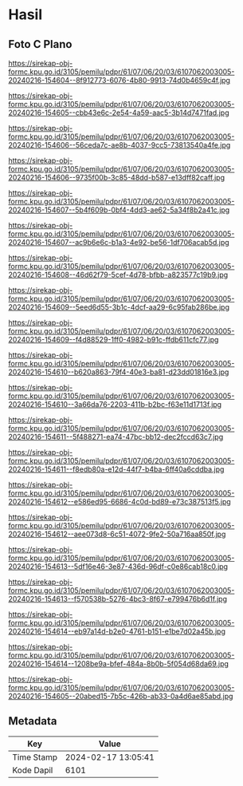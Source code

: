 # Hasil

## Foto C Plano

https://sirekap-obj-formc.kpu.go.id/3105/pemilu/pdpr/61/07/06/20/03/6107062003005-20240216-154604--8f912773-6076-4b80-9913-74d0b4659c4f.jpg

https://sirekap-obj-formc.kpu.go.id/3105/pemilu/pdpr/61/07/06/20/03/6107062003005-20240216-154605--cbb43e6c-2e54-4a59-aac5-3b14d7471fad.jpg

https://sirekap-obj-formc.kpu.go.id/3105/pemilu/pdpr/61/07/06/20/03/6107062003005-20240216-154606--56ceda7c-ae8b-4037-9cc5-73813540a4fe.jpg

https://sirekap-obj-formc.kpu.go.id/3105/pemilu/pdpr/61/07/06/20/03/6107062003005-20240216-154606--9735f00b-3c85-48dd-b587-e13dff82caff.jpg

https://sirekap-obj-formc.kpu.go.id/3105/pemilu/pdpr/61/07/06/20/03/6107062003005-20240216-154607--5b4f609b-0bf4-4dd3-ae62-5a34f8b2a41c.jpg

https://sirekap-obj-formc.kpu.go.id/3105/pemilu/pdpr/61/07/06/20/03/6107062003005-20240216-154607--ac9b6e6c-b1a3-4e92-be56-1df706acab5d.jpg

https://sirekap-obj-formc.kpu.go.id/3105/pemilu/pdpr/61/07/06/20/03/6107062003005-20240216-154608--46d62f79-5cef-4d78-bfbb-a823577c19b9.jpg

https://sirekap-obj-formc.kpu.go.id/3105/pemilu/pdpr/61/07/06/20/03/6107062003005-20240216-154609--5eed6d55-3b1c-4dcf-aa29-6c95fab286be.jpg

https://sirekap-obj-formc.kpu.go.id/3105/pemilu/pdpr/61/07/06/20/03/6107062003005-20240216-154609--f4d88529-1ff0-4982-b91c-ffdb611cfc77.jpg

https://sirekap-obj-formc.kpu.go.id/3105/pemilu/pdpr/61/07/06/20/03/6107062003005-20240216-154610--b620a863-79f4-40e3-ba81-d23dd01816e3.jpg

https://sirekap-obj-formc.kpu.go.id/3105/pemilu/pdpr/61/07/06/20/03/6107062003005-20240216-154610--3a66da76-2203-411b-b2bc-f63e11d1713f.jpg

https://sirekap-obj-formc.kpu.go.id/3105/pemilu/pdpr/61/07/06/20/03/6107062003005-20240216-154611--5f488271-ea74-47bc-bb12-dec2fccd63c7.jpg

https://sirekap-obj-formc.kpu.go.id/3105/pemilu/pdpr/61/07/06/20/03/6107062003005-20240216-154611--f8edb80a-e12d-44f7-b4ba-6ff40a6cddba.jpg

https://sirekap-obj-formc.kpu.go.id/3105/pemilu/pdpr/61/07/06/20/03/6107062003005-20240216-154612--e586ed95-6686-4c0d-bd89-e73c387513f5.jpg

https://sirekap-obj-formc.kpu.go.id/3105/pemilu/pdpr/61/07/06/20/03/6107062003005-20240216-154612--aee073d8-6c51-4072-9fe2-50a716aa850f.jpg

https://sirekap-obj-formc.kpu.go.id/3105/pemilu/pdpr/61/07/06/20/03/6107062003005-20240216-154613--5df16e46-3e87-436d-96df-c0e86cab18c0.jpg

https://sirekap-obj-formc.kpu.go.id/3105/pemilu/pdpr/61/07/06/20/03/6107062003005-20240216-154613--f570538b-5276-4bc3-8f67-e799476b6d1f.jpg

https://sirekap-obj-formc.kpu.go.id/3105/pemilu/pdpr/61/07/06/20/03/6107062003005-20240216-154614--eb97a14d-b2e0-4761-b151-e1be7d02a45b.jpg

https://sirekap-obj-formc.kpu.go.id/3105/pemilu/pdpr/61/07/06/20/03/6107062003005-20240216-154614--1208be9a-bfef-484a-8b0b-5f054d68da69.jpg

https://sirekap-obj-formc.kpu.go.id/3105/pemilu/pdpr/61/07/06/20/03/6107062003005-20240216-154605--20abed15-7b5c-426b-ab33-0a4d6ae85abd.jpg


## Metadata

| Key        | Value               |
| ---------- | ------------------- |
| Time Stamp | 2024-02-17 13:05:41 |
| Kode Dapil | 6101                |



